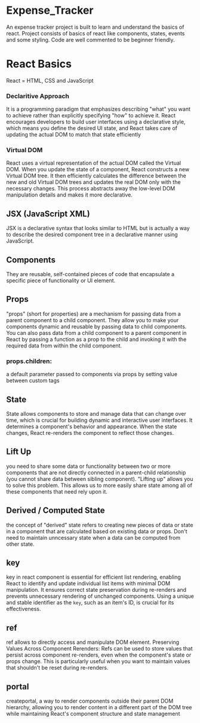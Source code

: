 # Expense_Tracker

An expense tracker project is built to learn and understand the basics of react. Project consists of basics of react like components, states, events and some styling. Code are well commented to be beginner friendly.

# React Basics

React = HTML, CSS and JavaScript

### Declaritive Approach

It is a programming paradigm that emphasizes describing "what" you want to achieve rather than explicitly specifying "how" to achieve it.
React encourages developers to build user interfaces using a declarative style, which means you define the desired UI state, and React takes care of updating the actual DOM to match that state efficiently

### Virtual DOM

React uses a virtual representation of the actual DOM called the Virtual DOM. When you update the state of a component, React constructs a new Virtual DOM tree. It then efficiently calculates the difference between the new and old Virtual DOM trees and updates the real DOM only with the necessary changes. This process abstracts away the low-level DOM manipulation details and makes it more declarative.

## JSX (JavaScript XML)

JSX is a declarative syntax that looks similar to HTML but is actually a way to describe the desired component tree in a declarative manner using JavaScript.

## Components

They are reusable, self-contained pieces of code that encapsulate a specific piece of functionality or UI element.

## Props

"props" (short for properties) are a mechanism for passing data from a parent component to a child component. They allow you to make your components dynamic and reusable by passing data to child components.
You can also pass data from a child component to a parent component in React by passing a function as a prop to the child and invoking it with the required data from within the child component.

### props.children:

a default parameter passed to components via props by setting value between custom tags

## State

State allows components to store and manage data that can change over time, which is crucial for building dynamic and interactive user interfaces. It determines a component's behavior and appearance. When the state changes, React re-renders the component to reflect those changes.

## Lift Up

you need to share some data or functionality between two or more components that are not directly connected in a parent-child relationship (you cannot share data between sibling component). "Lifting up" allows you to solve this problem. This allows us to more easily share state among all of these components that need rely upon it.

## Derived / Computed State

the concept of "derived" state refers to creating new pieces of data or state in a component that are calculated based on existing data or props. Don't need to maintain unncessary state when a data can be computed from other state.

## key

key in react component is essential for efficient list rendering, enabling React to identify and update individual list items with minimal DOM manipulation. It ensures correct state preservation during re-renders and prevents unnecessary rendering of unchanged components. Using a unique and stable identifier as the `key`, such as an item's ID, is crucial for its effectiveness.

## ref

ref allows to directly access and manipulate DOM element.
Preserving Values Across Component Rerenders: Refs can be used to store values that persist across component re-renders, even when the component's state or props change. This is particularly useful when you want to maintain values that shouldn't be reset during re-renders.

## portal

createportal, a way to render components outside their parent DOM hierarchy, allowing you to render content in a different part of the DOM tree while maintaining React's component structure and state management
